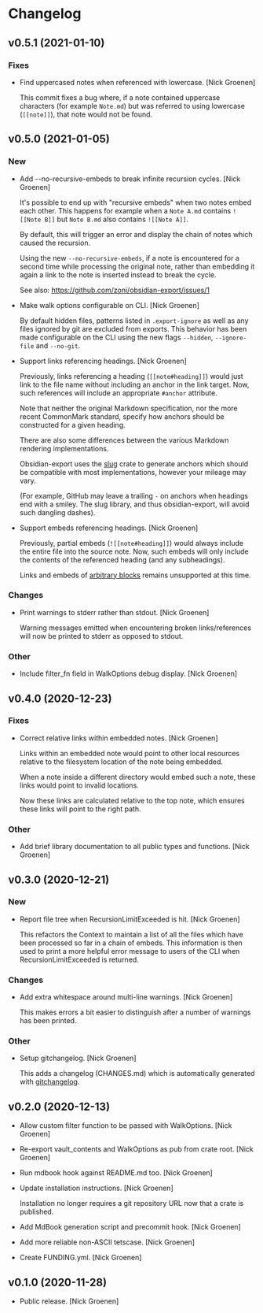 # Changelog

## v0.5.1 (2021-01-10)

### Fixes

* Find uppercased notes when referenced with lowercase. [Nick Groenen]

  This commit fixes a bug where, if a note contained uppercase characters
  (for example `Note.md`) but was referred to using lowercase
  (`[[note]]`), that note would not be found.



## v0.5.0 (2021-01-05)

### New

* Add --no-recursive-embeds to break infinite recursion cycles. [Nick Groenen]

  It's possible to end up with "recursive embeds" when two notes embed
  each other. This happens for example when a `Note A.md` contains
  `![[Note B]]` but `Note B.md` also contains `![[Note A]]`.

  By default, this will trigger an error and display the chain of notes
  which caused the recursion.

  Using the new `--no-recursive-embeds`, if a note is encountered for a
  second time while processing the original note, rather than embedding it
  again a link to the note is inserted instead to break the cycle.

  See also: https://github.com/zoni/obsidian-export/issues/1

* Make walk options configurable on CLI. [Nick Groenen]

  By default hidden files, patterns listed in `.export-ignore` as well as
  any files ignored by git are excluded from exports. This behavior has
  been made configurable on the CLI using the new flags `--hidden`,
  `--ignore-file` and `--no-git`.

* Support links referencing headings. [Nick Groenen]

  Previously, links referencing a heading (`[[note#heading]]`) would just
  link to the file name without including an anchor in the link target.
  Now, such references will include an appropriate `#anchor` attribute.

  Note that neither the original Markdown specification, nor the more
  recent CommonMark standard, specify how anchors should be constructed
  for a given heading.

  There are also some differences between the various Markdown rendering
  implementations.

  Obsidian-export uses the [slug] crate to generate anchors which should
  be compatible with most implementations, however your mileage may vary.

  (For example, GitHub may leave a trailing `-` on anchors when headings
  end with a smiley. The slug library, and thus obsidian-export, will
  avoid such dangling dashes).

  [slug]: https://crates.io/crates/slug

* Support embeds referencing headings. [Nick Groenen]

  Previously, partial embeds (`![[note#heading]]`) would always include
  the entire file into the source note. Now, such embeds will only include
  the contents of the referenced heading (and any subheadings).

  Links and embeds of [arbitrary blocks] remains unsupported at this time.

  [arbitrary blocks]: https://publish.obsidian.md/help/How+to/Link+to+blocks

### Changes

* Print warnings to stderr rather than stdout. [Nick Groenen]

  Warning messages emitted when encountering broken links/references will
  now be printed to stderr as opposed to stdout.

### Other

* Include filter_fn field in WalkOptions debug display. [Nick Groenen]



## v0.4.0 (2020-12-23)

### Fixes

* Correct relative links within embedded notes. [Nick Groenen]

  Links within an embedded note would point to other local resources
  relative to the filesystem location of the note being embedded.

  When a note inside a different directory would embed such a note, these
  links would point to invalid locations.

  Now these links are calculated relative to the top note, which ensures
  these links will point to the right path.

### Other

* Add brief library documentation to all public types and functions. [Nick Groenen]



## v0.3.0 (2020-12-21)

### New

* Report file tree when RecursionLimitExceeded is hit. [Nick Groenen]

  This refactors the Context to maintain a list of all the files which
  have been processed so far in a chain of embeds. This information is
  then used to print a more helpful error message to users of the CLI when
  RecursionLimitExceeded is returned.

### Changes

* Add extra whitespace around multi-line warnings. [Nick Groenen]

  This makes errors a bit easier to distinguish after a number of warnings
  has been printed.

### Other

* Setup gitchangelog. [Nick Groenen]

  This adds a changelog (CHANGES.md) which is automatically generated with
  [gitchangelog].

  [gitchangelog]: https://github.com/vaab/gitchangelog



## v0.2.0 (2020-12-13)

* Allow custom filter function to be passed with WalkOptions. [Nick Groenen]

* Re-export vault_contents and WalkOptions as pub from crate root. [Nick Groenen]

* Run mdbook hook against README.md too. [Nick Groenen]

* Update installation instructions. [Nick Groenen]

  Installation no longer requires a git repository URL now that a crate is
  published.

* Add MdBook generation script and precommit hook. [Nick Groenen]

* Add more reliable non-ASCII tetscase. [Nick Groenen]

* Create FUNDING.yml. [Nick Groenen]

## v0.1.0 (2020-11-28)

* Public release. [Nick Groenen]

